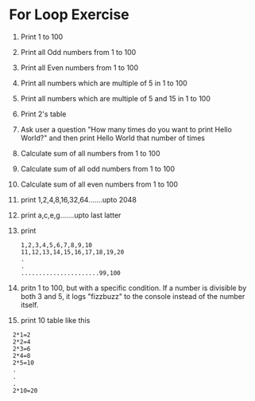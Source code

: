 # For Loop Exercise

1. Print 1 to 100
2. Print all Odd numbers from 1 to 100
3. Print all Even numbers from 1 to 100
4. Print all numbers which are multiple of 5 in 1 to 100
5. Print all numbers which are multiple of 5 and 15 in 1 to 100
6. Print 2's table
7. Ask user a question "How many times do you want to print Hello World?" and then print Hello World that number of times
8. Calculate sum of all numbers from 1 to 100
9. Calculate sum of all odd numbers from 1 to 100
10. Calculate sum of all even numbers from 1 to 100
11. print 1,2,4,8,16,32,64.......upto 2048
12. print a,c,e,g.......upto last latter
13. print
    ```
    1,2,3,4,5,6,7,8,9,10
    11,12,13,14,15,16,17,18,19,20
    .
    .
    ......................99,100
    ```
14. pritn 1 to 100, but with a specific condition. If a number is divisible by both 3 and 5, it logs "fizzbuzz" to the console instead of the number itself.

15. print 10 table like this

```
 2*1=2
 2*2=4
 2*3=6
 2*4=8
 2*5=10
 .
 .
 .
 2*10=20
```
